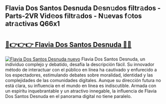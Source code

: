 ## Flavia Dos Santos Desnuda D𝚎sn𝚞dos filtr𝚊dos - Parts-2VR Vid𝚎os filtr𝚊dos - N𝚞evas f𝚘tos atr𝚊ctivas Q66x1

# <h2><a href="http://mb4itgs.tromn.icu/?c=Flavia+Dos+Santos+Desnuda">🔗👉👉👉 Flavia Dos Santos Desnuda 🔗🔗</a></h2>

[![Flavia Dos Santos Desnuda nuevo](https://i.imgur.com/pEAQMta.gif)](http://mb4itgs.tromn.icu/?c=Flavia+Dos+Santos+Desnuda)
Flavia Dos Santos Desnuda, un individuo complejo y debatido, desafía la descripción fácil. Su innovador método de interactuar con el público en línea ha cautivado y enfurecido a los espectadores, estimulando debates sobre moralidad, identidad y las complejidades de las comunidades digitales. Aunque su dirección futura no está clara, su influencia en el mundo en línea es indiscutible. Armada con un espíritu inquebrantable y un atractivo innegable, la influencia de Flavia Dos Santos Desnuda en el panorama digital no tiene paralelo.
